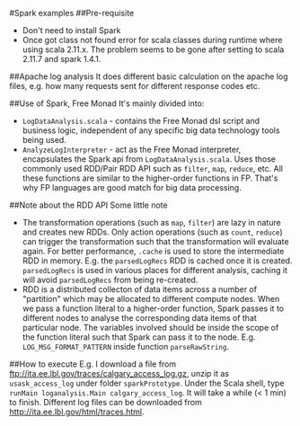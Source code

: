 #Spark examples
##Pre-requisite
* Don't need to install Spark
* Once got class not found error for scala classes during runtime where using scala 2.11.x.  The problem seems to be gone after setting to scala 2.11.7 and spark 1.4.1.

##Apache log analysis
It does different basic calculation on the apache log files, e.g. how many requests sent for different response codes etc.

##Use of Spark, Free Monad
It's mainly divided into:
* ```LogDataAnalysis.scala``` - contains the Free Monad dsl script and business logic, independent of any specific big data technology tools being used.
* ```AnalyzeLogInterpreter``` - act as the Free Monad interpreter, encapsulates the Spark api from ```LogDataAnalysis.scala```.  Uses those commonly used RDD/Pair RDD API such as ```filter```, ```map```, ```reduce```, etc.  All these functions are similar to the higher-order functions in FP.  That's why FP languages are good match for big data processing.

##Note about the RDD API
Some little note
* The transformation operations (such as ```map```, ```filter```) are lazy in nature and creates new RDDs.  Only action operations (such as ```count```, ```reduce```) can trigger the transformation such that the transformation will evaluate again.  For better performance, ```.cache``` is used to store the intermediate RDD in memory.  E.g. the ```parsedLogRecs``` RDD is cached once it is created.  ```parsedLogRecs``` is used in various places for different analysis, caching it will avoid ```parsedLogRecs``` from being re-created.
* RDD is a distributed collecton of data items across a number of "partition" which may be allocated to different compute nodes.  When we pass a function literal to a higher-order function, Spark passes it to different nodes to analyse the corresponding data items of that particular node.  The variables involved should be inside the scope of the function literal such that Spark can pass it to the node.  E.g. ```LOG_MSG_FORMAT_PATTERN``` inside function ```parseRawString```.

##How to execute
E.g. I download a file from ftp://ita.ee.lbl.gov/traces/calgary_access_log.gz, unzip it as ```usask_access_log``` under folder ```sparkPrototype```.  Under the Scala shell, type ```runMain loganalysis.Main calgary_access_log```.  It will take a while (< 1 min) to finish.  Different log files can be downloaded from http://ita.ee.lbl.gov/html/traces.html.